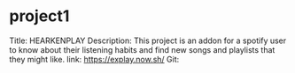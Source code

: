 # project1
Title: HEARKENPLAY
Description: This project is an addon for a spotify user to know about their listening habits and find new songs and playlists that they might like.
link: https://explay.now.sh/
Git:
